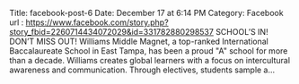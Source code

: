 Title: facebook-post-6
Date: December 17 at 6:14 PM
Category: Facebook
url : https://www.facebook.com/story.php?story_fbid=2260714434072029&id=331782880298537
SCHOOL’S IN! DON’T MISS OUT! Williams Middle Magnet, a top-ranked International Baccalaureate School in East Tampa, has been a proud "A" school for more than a decade. Williams creates global learners with a focus on intercultural awareness and communication. Through electives, students sample a...